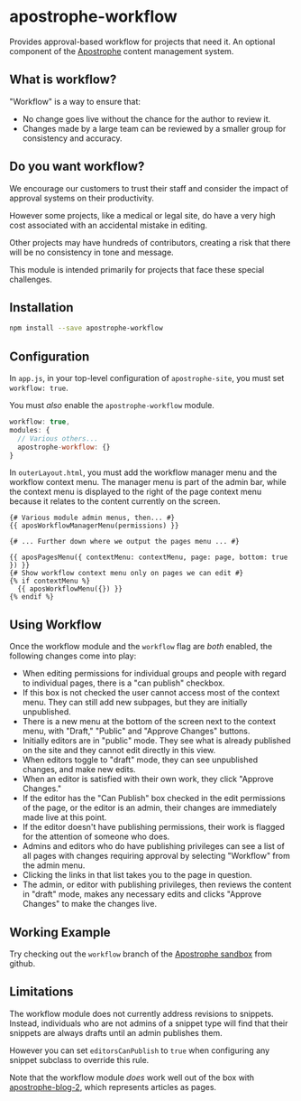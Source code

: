 # apostrophe-workflow

Provides approval-based workflow for projects that need it. An optional component of the [Apostrophe](http://apostrophenow.org/) content management system.

## What is workflow?

"Workflow" is a way to ensure that:

* No change goes live without the chance for the author to review it.
* Changes made by a large team can be reviewed by a smaller group for consistency and accuracy.

## Do you want workflow?

We encourage our customers to trust their staff and consider the impact of approval systems on their productivity.

However some projects, like a medical or legal site, do have a very high cost associated with an accidental mistake in editing.

Other projects may have hundreds of contributors, creating a risk that there will be no consistency in tone and message.

This module is intended primarily for projects that face these special challenges.

## Installation

```bash
npm install --save apostrophe-workflow
```

## Configuration

In `app.js`, in your top-level configuration of `apostrophe-site`, you must set `workflow: true`.

You must *also* enable the `apostrophe-workflow` module.

```javascript
workflow: true,
modules: {
  // Various others...
  apostrophe-workflow: {}
}
```

In `outerLayout.html`, you must add the workflow manager menu and the workflow context menu. The manager menu is part of the admin bar, while the context menu is displayed to the right of the page context menu because it relates to the content currently on the screen.

```nunjucks
{# Various module admin menus, then... #}
{{ aposWorkflowManagerMenu(permissions) }}

{# ... Further down where we output the pages menu ... #}

{{ aposPagesMenu({ contextMenu: contextMenu, page: page, bottom: true }) }}
{# Show workflow context menu only on pages we can edit #}
{% if contextMenu %}
  {{ aposWorkflowMenu({}) }}
{% endif %}
```

## Using Workflow

Once the workflow module and the `workflow` flag are *both* enabled, the following changes come into play:

* When editing permissions for individual groups and people with regard to individual pages, there is a "can publish" checkbox.
* If this box is not checked the user cannot access most of the context menu. They can still add new subpages, but they are initially unpublished.
* There is a new menu at the bottom of the screen next to the context menu, with "Draft," "Public" and "Approve Changes" buttons.
* Initially editors are in "public" mode. They see what is already published on the site and they cannot edit directly in this view.
* When editors toggle to "draft" mode, they can see unpublished changes, and make new edits.
* When an editor is satisfied with their own work, they click "Approve Changes."
* If the editor has the "Can Publish" box checked in the edit permissions of the page, or the editor is an admin, their changes are immediately made live at this point.
* If the editor doesn't have publishing permissions, their work is flagged for the attention of someone who does.
* Admins and editors who do have publishing privileges can see a list of all pages with changes requiring approval by selecting "Workflow" from the admin menu.
* Clicking the links in that list takes you to the page in question.
* The admin, or editor with publishing privileges, then reviews the content in "draft" mode, makes any necessary edits and clicks "Approve Changes" to make the changes live.

## Working Example

Try checking out the `workflow` branch of the [Apostrophe sandbox](https://github.com/punkave/apostrophe-sandbox) from github.

## Limitations

The workflow module does not currently address revisions to snippets. Instead, individuals who are not admins of a snippet type will find that their snippets are always drafts until an admin publishes them.

However you can set `editorsCanPublish` to `true` when configuring any snippet subclass to override this rule.

Note that the workflow module *does* work well out of the box with [apostrophe-blog-2](https://github.com/punkave/apostrophe-blog-2), which represents articles as pages.
